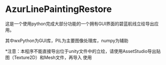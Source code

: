 # AzurLinePaintingRestore

这是一个使用python完成大部分功能的一个拥有GUI界面的碧蓝航线立绘导出应用。

其中wxPython为GUI库，PIL为主要图像处理库，numpy为辅助

*注意：本程序不能直接导出位于unity文件中的立绘，请使用AssetStudio导出贴图（Texture2D）和Mesh文件，再导入
使用

